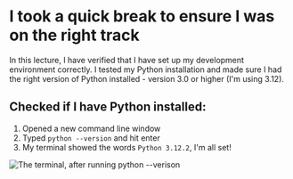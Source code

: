 # I took a quick break to ensure I was on the right track

In this lecture, I have verified that I have set up my development environment correctly. I tested my Python installation and made sure I had the right version of Python installed - version 3.0 or higher (I'm using 3.12).

## Checked if I have Python installed:

1. Opened a new command line window
2. Typed `python --version` and hit enter
3. My terminal showed the words `Python 3.12.2`, I'm all set!

![The terminal, after running python --verison](https://github.com/emanoelcampos/linux-basic/assets/68448029/36115228-517a-4315-8241-e0f895399ac6 "The terminal, after running python --verison")


